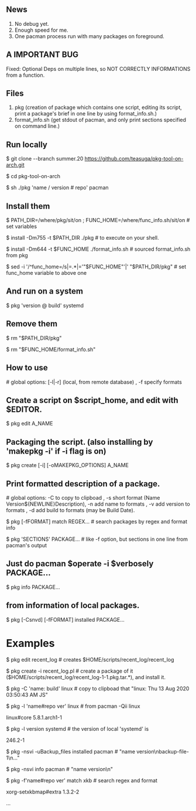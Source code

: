 ## News
  1. No debug yet.
  2. Enough speed for me.
  3. One pacman process run with many packages on foreground.
  
## A IMPORTANT BUG
  Fixed: Optional Deps on multiple lines, so NOT CORRECTLY INFORMATIONS from a function.
  
## Files
  1. pkg (creation of package which contains one script, editing its script, print a package's brief in one line by using format_info.sh.)
  2. format_info.sh (get stdout of pacman, and only print sections specified on command line.)

## Run locally
  $ git clone --branch summer.20 https://github.com/teasuga/pkg-tool-on-arch.git

  $ cd pkg-tool-on-arch

  $ sh ./pkg 'name / version # repo' pacman

## Install them
  $ PATH_DIR=/where/pkg/sit/on ; FUNC_HOME=/where/func_info.sh/sit/on # set variables

  $ install -Dm755 -t $PATH_DIR ./pkg # to execute on your shell.

  $ install -Dm644 -t $FUNC_HOME ./format_info.sh # sourced format_info.sh from pkg

  $ sed -i '/^func_home=/s|=.\*|='"$FUNC_HOME"'|' "$PATH_DIR/pkg" # set func_home variable to above one

## And run on a system
  $ pkg 'version @ build' systemd
  
## Remove them
  $ rm "$PATH_DIR/pkg"

  $ rm "$FUNC_HOME/format_info.sh"

## How to use

\# global options: [-l|-r] (local, from remote database) , -f specify formats

## Create a script on $script_home, and edit with $EDITOR.

$ pkg edit A_NAME

## Packaging the script. (also installing by 'makepkg -i' if -i flag is on)

$ pkg create [-i] [-oMAKEPKG_OPTIONS] A_NAME

## Print formatted description of a package.

\# global options: -C to copy to clipboad , -s short format (Name Version${NEWLINE}Description), -n add name to formats , -v add version to formats , -d add build to formats (may be Build Date).

$ pkg [-fFORMAT] match REGEX... # search packages by regex and format info

$ pkg 'SECTIONS' PACKAGE... # like -f option, but sections in one line from pacman's output
## Just do pacman $operate -i $verbosely PACKAGE...

$ pkg info PACKAGE...

## from information of local packages.

$ pkg [-Csnvd] [-fFORMAT] installed PACKAGE...

# Examples

$ pkg edit recent_log # creates $HOME/scripts/recent_log/recent_log

$ pkg create -i recent_log.pl # create a package of it ($HOME/scripts/recent_log/recent_log-1-1.pkg.tar.\*), and install it.

$ pkg -C 'name: build' linux # copy to clipboad that "linux: Thu 13 Aug 2020 03:50:43 AM JS"

$ pkg -l 'name#repo ver' linux # from pacman -Qii linux

linux#core 5.8.1.arch1-1

$ pkg -l version systemd # the version of local 'systemd' is

246.2-1

$ pkg -nsvi -uBackup_files installed pacman # "name version\nbackup-file-1\n..."

$ pkg -nsvi info pacman # "name version\n"

$ pkg -f'name#repo ver' match xkb # search regex and format

xorg-setxkbmap#extra 1.3.2-2

...
